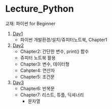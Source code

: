 # Lecture_Python

교재: 파이썬 for Beginner 

1. [Day1](Day1/README.md)
   - 파이썬 개발환경/설치/쥬피터노트북, Chapter1
3. [Day2](Day2/README.md)
   - Chapter2: 간단한 변수, print() 함수
   - 쥬피터 노트북 활용
   - Chapter3: 변수, 데이터형
   - Cahpter4: 연산자
   - Chapter5: 조건문
5. [Day3](Day3/README.md)
   - Chapter6: 반복문
   - Chapter7: 리스트, 튜플, 딕셔너리
      - 문자열
